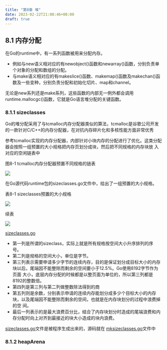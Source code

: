 ```yaml
---
title: "第8章 堆"
date: 2023-02-22T21:08:46+08:00
draft: true
---
```


## 8.1 内存分配

在Go的runtime中，有一系列函数被用来分配内存。

- 例如与new语义相对应的有newobject()函数和newarray()函数，分别负责单个对象的分配和数组的分配。
- 与make语义相对应的有makeslice()函数、makemap()函数及makechan()函数及一些变种，分别负责分配和初始化切片、map和channel。

无论是new系列还是make系列，这些函数的内部无一例外都会调用runtime.mallocgc()函数，它就是Go语言堆分配的关键函数。

### 8.1.1 sizeclasses

Go的堆分配采用了与tcmalloc内存分配器类似的算法，tcmalloc是谷歌公司开发的一款针对C/C++的内存分配器，在对抗内存碎片化和多核性能方面非常优秀

参考tcmalloc实现的内存分配器，内部针对小块内存的分配进行了优化。这类分配器会按照一组预置的大小规格把内存页划分成块，然后把不同规格的内存块放
入对应的空闲链表中

图8-1 tcmalloc内存分配器预置不同规格的链表

![](https://res.weread.qq.com/wrepub/CB_3300047233_Figure-P323_12879.jpg)

在Go源代码runtime包的sizeclasses.go文件中，给出了一组预置的大小规格。

表8-1 sizeclasses预置的大小规格

![](https://res.weread.qq.com/wrepub/CB_3300047233_Figure-T323_16111.jpg)

续表

![](https://res.weread.qq.com/wrepub/CB_3300047233_Figure-T325_16115.jpg)

[sizeclasses.go](https://github.com/golang/go/blob/master/src/runtime/sizeclasses.go)

- 第一列是所谓的sizeclass，实际上就是所有规格按空间大小升序排列的序号。
- 第二列是规格的空间大小，单位是字节。
- 第三列表示需要申请多少字节的连续内存，目的是保证划分成目标大小的内存块以后，尾端因不能整除而剩余的空间要小于12.5%。Go使用8192字节作为页面
  大小，底层内存分配的时候都是以整页面为单位的，所以第三列都是8192的整数倍。
- 第四列是第三列与第二列做整数除法得到的商
- 第五列则是余数，分别表示申请的连续内存能划分成多少个目标大小的内存块，以及尾端因不能整除而剩余的空间，也就是在内存块划分的过程中浪费掉的空
  间。
- 最后一列表示的是最大浪费百分比，结合了内存块划分时造成的尾端浪费和内存分配时向上对齐到最接近的块大小造成的块内浪费。

[sizeclasses.go](https://github.com/golang/go/blob/master/src/runtime/sizeclasses.go)文件是被程序生成出来的，源码就在
[mksizeclasses.go](sizeclasses.go文件是被程序生成出来的，源码就在mksizeclasses.go文件中)文件中

### 8.1.2 heapArena
